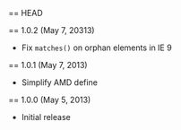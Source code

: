 == HEAD

== 1.0.2 (May 7, 20313)

* Fix `matches()` on orphan elements in IE 9

== 1.0.1 (May 7, 2013)

* Simplify AMD define

== 1.0.0 (May 5, 2013)

* Initial release
